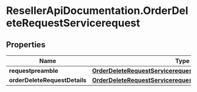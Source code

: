 # ResellerApiDocumentation.OrderDeleteRequestServicerequest

## Properties

Name | Type | Description | Notes
------------ | ------------- | ------------- | -------------
**requestpreamble** | [**OrderDeleteRequestServicerequestRequestpreamble**](OrderDeleteRequestServicerequestRequestpreamble.md) |  | 
**orderDeleteRequestDetails** | [**OrderDeleteRequestServicerequestOrderDeleteRequestDetails**](OrderDeleteRequestServicerequestOrderDeleteRequestDetails.md) |  | [optional] 


